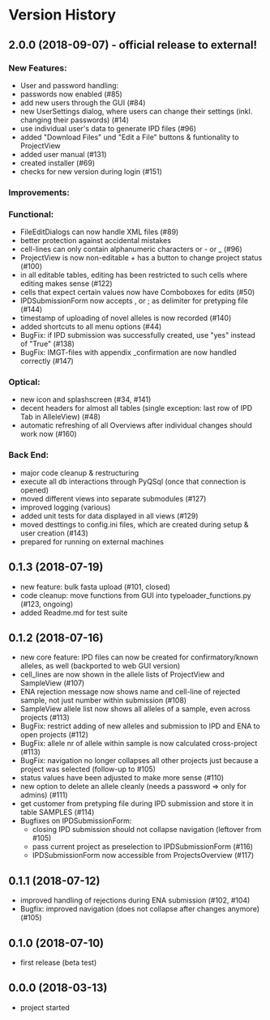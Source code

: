 # Version History

## 2.0.0 (2018-09-07) - official release to external!
### New Features:
- User and password handling:
 - passwords now enabled (#85)
 - add new users through the GUI (#84)
 - new UserSettings dialog, where users can change their settings (inkl. changing their passwords) (#14)
 - use individual user's data to generate IPD files (#96)
- added "Download Files" und "Edit a File" buttons & funtionality to ProjectView
- added user manual (#131)
- created installer (#69)
- checks for new version during login (#151)  
### Improvements:
### Functional:
- FileEditDialogs can now handle XML files (#89)
- better protection against accidental mistakes 
 - cell-lines can only contain alphanumeric characters or - or _ (#96) 
 - ProjectView is now non-editable + has a button to change project status (#100)
 - in all editable tables, editing has been restricted to such cells where editing makes sense (#122)
 - cells that expect certain values now have Comboboxes for edits (#50)
- IPDSubmissionForm now accepts , or ; as delimiter for pretyping file (#144)
- timestamp of uploading of novel alleles is now recorded (#140)
- added shortcuts to all menu options (#44)
- BugFix: if IPD submission was successfully created, use "yes" instead of "True" (#138)
- BugFix: IMGT-files with appendix _confirmation are now handled correctly (#147)
### Optical:
- new icon and splashscreen (#34, #141)
- decent headers for almost all tables (single exception: last row of IPD Tab in AlleleView) (#48)
- automatic refreshing of all Overviews after individual changes should work now (#160)

### Back End:
- major code cleanup & restructuring
 - execute all db interactions through PyQSql (once that connection is opened) 
 - moved different views into separate submodules (#127)
 - improved logging (various)
- added unit tests for data displayed in all views (#129)
- moved desttings to config.ini files, which are created during setup & user creation (#143)
- prepared for running on external machines

## 0.1.3 (2018-07-19)
- new feature: bulk fasta upload (#101, closed)
- code cleanup: move functions from GUI into typeloader_functions.py (#123, ongoing)
- added Readme.md for test suite

## 0.1.2 (2018-07-16)
- new core feature: IPD files can now be created for confirmatory/known alleles, as well (backported to web GUI version)
- cell_lines are now shown in the allele lists of ProjectView and SampleView (#107)
- ENA rejection message now shows name and cell-line of rejected sample, not just number within submission (#108)
- SampleView allele list now shows all alleles of a sample, even across projects (#113)
- BugFix: restrict adding of new alleles and submission to IPD and ENA to open projects (#112)
- BugFix: allele nr of allele within sample is now calculated cross-project (#113)
- BugFix: navigation no longer collapses all other projects just because a project was selected (follow-up to #105)
- status values have been adjusted to make more sense (#110)
- new option to delete an allele cleanly (needs a password => only for admins) (#111)
- get customer from pretyping file during IPD submission and store it in table SAMPLES (#114)
- Bugfixes on IPDSubmissionForm:
	- closing IPD submission should not collapse navigation (leftover from #105)
 	- pass current project as preselection to IPDSubmissionForm (#116)
 	- IPDSubmissionForm now accessible from ProjectsOverview (#117)

## 0.1.1 (2018-07-12)
- improved handling of rejections during ENA submission (#102, #104)
- Bugfix: improved navigation (does not collapse after changes anymore) (#105)

## 0.1.0 (2018-07-10)
- first release (beta test)

## 0.0.0 (2018-03-13)
- project started
